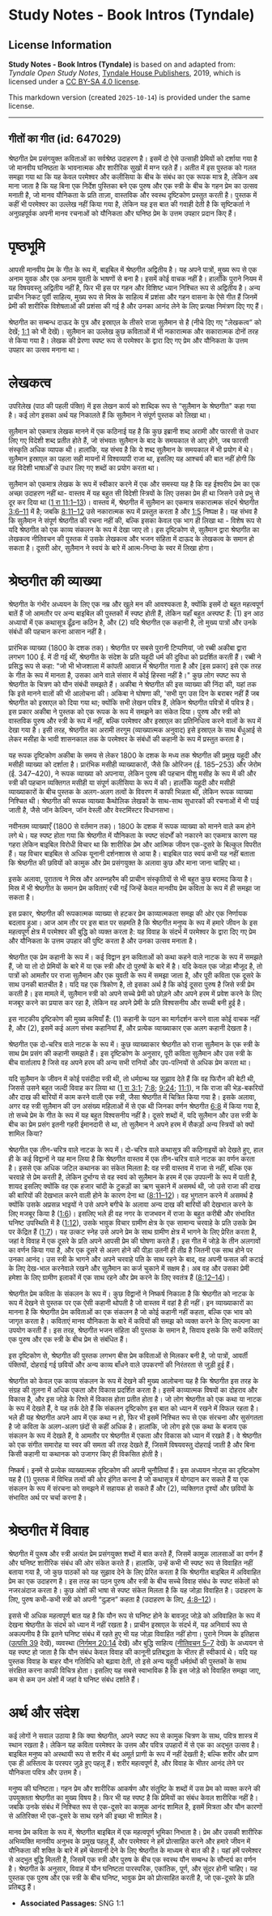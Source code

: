 # Study Notes - Book Intros (Tyndale)

## License Information

**Study Notes - Book Intros (Tyndale)** is based on and adapted from: _Tyndale Open Study Notes_, [Tyndale House Publishers](https://tyndaleopenresources.com/), 2019, which is licensed under a [CC BY-SA 4.0 license](https://creativecommons.org/licenses/by-sa/4.0/legalcode.en).

This markdown version (created `2025-10-14`) is provided under the same license.



--------------------------------

## गीतों का गीत (id: 647029)

श्रेष्ठगीत प्रेम प्रसंगयुक्त कविताओं का सर्वश्रेष्ठ उदाहरण है। इसमें दो ऐसे उत्साही प्रेमियों को दर्शाया गया है जो मानवीय घनिष्ठता के भावनात्मक और शारीरिक सुखों में मग्न रहते हैं। अतीत में इस पुस्तक को गलत समझा गया था कि यह केवल परमेश्वर और कलीसिया के बीच के संबंध का एक रूपक मात्र है, लेकिन अब माना जाता है कि यह बिना एक निर्देश पुस्तिका बने एक पुरुष और एक स्त्री के बीच के गहन प्रेम का उत्सव मनाती है, जो मानव यौनिकता के प्रति ताज़ा, वास्तविक और स्वस्थ दृष्टिकोण प्रस्तुत करती है। पुस्तक में कहीं भी परमेश्वर का उल्लेख नहीं किया गया है, लेकिन यह इस बात की गवाही देती है कि सृष्टिकर्ता ने अनुग्रहपूर्वक अपनी मानव रचनाओं को यौनिकता और घनिष्ठ प्रेम के उत्तम उपहार प्रदान किए हैं।

पृष्ठभूमि
=========

आपसी मानवीय प्रेम के गीत के रूप में, बाइबिल में श्रेष्ठगीत अद्वितीय है। यह अपने पात्रों, मुख्य रूप से एक अनाम युवक और एक अनाम युवती के भाषणों से बना है। इसमें कोई वाचक नहीं है। हालाँकि पुराने नियम में यह विषयवस्तु अद्वितीय नहीं है, फिर भी इस पर गहन और विशिष्ट ध्यान निश्चित रूप से अद्वितीय है। अन्य प्राचीन निकट पूर्वी साहित्य, मुख्य रूप से मिस्र के साहित्य में प्रशंसा और गहन वासना के ऐसे गीत हैं जिनमें प्रेमी की शारीरिक विशेषताओं की प्रशंसा की गई है और उनका आनंद लेने के लिए प्रत्यक्ष निमंत्रण दिए गए हैं।

श्रेष्ठगीत का सम्बन्ध दाऊद के पुत्र और इस्राएल के तीसरे राजा सुलैमान से है (नीचे दिए गए "लेखकत्व” को देखें; [1:1](https://ref.ly/Song1:1) को भी देखें)। सुलैमान का उल्लेख कुछ कविताओं में भी नकारात्मक और सकारात्मक दोनों तरह से किया गया है। लेखक की प्रेरणा स्पष्ट रूप से परमेश्वर के द्वारा दिए गए प्रेम और यौनिकता के उत्तम उपहार का उत्सव मनाना था।

लेखकत्व
=======

उपरिलेख (पाठ की पहली पंक्ति) में इस लेखन कार्य को शाब्दिक रूप से “सुलैमान के श्रेष्ठगीत" कहा गया है। कई लोग इसका अर्थ यह निकालते हैं कि सुलैमान ने संपूर्ण पुस्तक को लिखा था।

सुलैमान को एकमात्र लेखक मानने में एक कठिनाई यह है कि कुछ इब्रानी शब्द अरामी और फारसी से उधार लिए गए विदेशी शब्द प्रतीत होते हैं, जो संभवतः सुलैमान के बाद के समयकाल से आए होंगे, जब फारसी संस्कृति अधिक व्यापक थी। हालांकि, यह संभव है कि ये शब्द सुलैमान के समयकाल में भी प्रयोग में थे। सुलैमान इस्राएल का पहला सही मायनों में विश्वव्यापी राजा था, इसलिए यह आश्चर्य की बात नहीं होगी कि वह विदेशी भाषाओँ से उधार लिए गए शब्दों का प्रयोग करता था।

सुलैमान को एकमात्र लेखक के रूप में स्वीकार करने में एक और समस्या यह है कि वह ईश्वरीय प्रेम का एक अच्छा उदाहरण नहीं था\- वास्तव में यह बहुत सी विदेशी स्त्रियों के लिए उसका प्रेम ही था जिसने उसे प्रभु से दूर कर दिया था ([1 रा 11:1–13](https://ref.ly/1Kgs11:1-1Kgs11:13))। वास्तव में, श्रेष्ठगीत में सुलैमान का एकमात्र सकारात्मक संदर्भ श्रेष्ठगीत [3:6–11](https://ref.ly/Song3:6-Song3:11) में है; जबकि [8:11–12](https://ref.ly/Song8:11-Song8:12) उसे नकारात्मक रूप में प्रस्तुत करता है और [1:5](https://ref.ly/Song1:5) निष्पक्ष है। यह संभव है कि सुलैमान ने संपूर्ण श्रेष्ठगीत की रचना नहीं की, बल्कि इसका केवल एक भाग ही लिखा था \- विशेष रूप से यदि श्रेष्ठगीत को एक काव्य संकलन के रूप में देखा जाए तो। इस दृष्टिकोण से, सुलैमान द्वारा श्रेष्ठगीत का लेखकत्व नीतिवचन की पुस्तक में उसके लेखकत्व और भजन संहिता में दाऊद के लेखकत्व के समान हो सकता है। दूसरी ओर, सुलैमान ने स्वयं के बारे में आत्म\-निन्दा के स्वर में लिखा होगा।

श्रेष्ठगीत की व्याख्या
======================

श्रेष्ठगीत के गंभीर अध्ययन के लिए एक नम्र और खुले मन की आवश्यकता है, क्योंकि इसमें दो बहुत महत्वपूर्ण बातें हैं जो आमतौर पर अन्य बाइबिल की पुस्तकों में स्पष्ट होती हैं, लेकिन यहाँ बहुत अस्पष्ट हैं: (1\) इन आठ अध्यायों में एक कथासूत्र ढूँढ़ना कठिन है, और (2\) यदि श्रेष्ठगीत एक कहानी है, तो मुख्य पात्रों और उनके संबंधों की पहचान करना आसान नहीं है।

प्रारंभिक व्याख्या (1800 के दशक तक)। श्रेष्ठगीत पर सबसे पुरानी टिप्पणियां, जो रब्बी अकीबा द्वारा लगभग 100 ई. में दी गई थीं, श्रेष्ठगीत के संदेश के प्रति यहूदी धर्म की दुविधा को प्रदर्शित करती हैं। रब्बी ने प्रसिद्ध रूप से कहा: "जो भी भोजशाला में कांपती आवाज़ में श्रेष्ठगीत गाता है और \[इस प्रकार] इसे एक तरह के गीत के रूप में मानता है, उसका आने वाले संसार में कोई हिस्सा नहीं है।" कुछ लोग स्पष्ट रूप से श्रेष्ठगीत के चित्रण को यौन संबंधी समझते हैं। अकीबा ने श्रेष्ठगीत की इस व्याख्या की निंदा की, यहां तक ​​कि इसे मानने वालों की भी आलोचना की। अकिबा ने घोषणा की, 'सभी युग उस दिन के बराबर नहीं हैं जब श्रेष्ठगीत को इस्राएल को दिया गया था; क्योंकि सभी लेखन पवित्र हैं, लेकिन श्रेष्ठगीत पवित्रों में पवित्र है। इस प्रकार अकीबा ने पुस्तक को एक रूपक के रूप में समझने का संकेत दिया। पुरुष और स्त्री को वास्तविक पुरुष और स्त्री के रूप में नहीं, बल्कि परमेश्वर और इस्राएल का प्रतिनिधित्व करने वालों के रूप में देखा गया है। इसी तरह, श्रेष्ठगीत का अरामी तरगुम (व्याख्यात्मक अनुवाद) इसे इस्राएल के साथ बँधुआई से लेकर मसीहा के भावी शासनकाल तक के परमेश्वर के संबंधों की कहानी के रूप में प्रस्तुत करता है।

यह रूपक दृष्टिकोण अकीबा के समय से लेकर 1800 के दशक के मध्य तक श्रेष्ठगीत की प्रमुख यहूदी और मसीही व्याख्या को दर्शाता है। प्रारंभिक मसीही व्याख्याकारों, जैसे कि ओरिजन (ई. 185–253\) और जेरोम (ई. 347–420\), ने रूपक व्याख्या को अपनाया, लेकिन पुरुष की पहचान यीशु मसीह के रूप में की और स्त्री की पहचान व्यक्तिगत मसीही या संपूर्ण कलीसिया के रूप में की। हालाँकि यहूदी और मसीही व्याख्याकारों के बीच पुस्तक के अलग\-अलग तत्वों के विवरण में काफी भिन्नता थी, लेकिन रूपक व्याख्या निश्चित थी। श्रेष्ठगीत की रूपक व्याख्या कैथोलिक लेखकों के साथ\-साथ सुधारकों की रचनाओं में भी पाई जाती है, जैसे जॉन केल्विन, जॉन वेस्ली और वेस्टमिंस्टर विधानसभा।

नवीनतम व्याख्याएँ (1800 से वर्तमान तक)। 1800 के दशक में रूपक व्याख्या को मानने वाले कम होने लगे थे। यह स्पष्ट होता गया कि श्रेष्ठगीत में यौनिकता के स्पष्ट संदर्भों को नकारने का एकमात्र कारण यह गहरा लेकिन बाइबिल विरोधी विचार था कि शारीरिक प्रेम और आत्मिक जीवन एक\-दूसरे के बिल्कुल विपरीत हैं। यह विचार बाइबिल से अधिक यूनानी दर्शनशास्र से आया है। बाइबिल पाठ स्वयं कभी यह नहीं बताता कि श्रेष्ठगीत की छवियों को कामुक और प्रेम प्रसंगयुक्त के अलावा कुछ और माना जाना चाहिए था।

इसके अलावा, पुरातत्व ने मिस्र और अरम्नहरैम की प्राचीन संस्कृतियों से भी बहुत कुछ बरामद किया है। मिस्र में भी श्रेष्ठगीत के समान प्रेम कविताएं रची गईं जिन्हें केवल मानवीय प्रेम कविता के रूप में ही समझा जा सकता है।

इस प्रकार, श्रेष्ठगीत की रूपकात्मक व्याख्या से हटकर प्रेम काव्यात्मकता समझ की ओर एक निर्णायक बदलाव हुआ। आज आम तौर पर इस बात पर सहमति है कि श्रेष्ठगीत मनुष्य के रूप में हमारे जीवन के इस महत्वपूर्ण क्षेत्र में परमेश्वर की बुद्धि को व्यक्त करता है: यह विवाह के संदर्भ में परमेश्वर के द्वारा दिए गए प्रेम और यौनिकता के उत्तम उपहार की पुष्टि करता है और उनका उत्सव मनाता है।

श्रेष्ठगीत एक प्रेम कहानी के रूप में। कई विद्वान इन कविताओं को कथा कहने वाले नाटक के रूप में समझते हैं, जो या तो दो प्रेमियों के बारे में या एक स्त्री और दो पुरुषों के बारे में है। यदि केवल एक जोड़ा मौजूद है, तो पात्रों को आमतौर पर राजा सुलैमान और एक युवती के रूप में समझा जाता है, और पूरी कविता एक दूसरे के साथ उनकी बातचीत है। यदि यह एक त्रिकोण है, तो इसका अर्थ है कि कोई दूसरा पुरुष है जिसे स्त्री प्रेम करती है। इस मामले में, सुलैमान स्त्री को अपने सच्चे प्रेमी को छोड़ने और अपने हरम में प्रवेश करने के लिए मजबूर करने का प्रयास कर रहा है, लेकिन वह अपने प्रेमी के प्रति विश्वसनीय और सच्ची बनी हुई है।

इस नाटकीय दृष्टिकोण की मुख्य कमियाँ हैं: (1\) कहानी के पठन का मार्गदर्शन करने वाला कोई वाचक नहीं है, और (2\), इसमें कई अलग संभव कहानियां हैं, और प्रत्येक व्याख्याकार एक अलग कहानी देखता है।

श्रेष्ठगीत एक दो\-चरित्र वाले नाटक के रूप में। कुछ व्याख्याकार श्रेष्ठगीत को राजा सुलैमान के एक स्त्री के साथ प्रेम प्रसंग की कहानी समझते हैं। इस दृष्टिकोण के अनुसार, पूरी कविता सुलैमान और उस स्त्री के बीच वार्तालाप है जिसे वह अपने हरम की अन्य सभी रानियों और उप\-पत्नियों से अधिक प्रेम करता था।

यदि सुलैमान के जीवन में कोई पसंदीदा स्त्री थी, तो धर्मग्रन्थ यह सुझाव देते हैं कि वह फिरौन की बेटी थी, जिससे उसने बहुत जल्दी विवाह कर लिया था ([1 रा 3:1](https://ref.ly/1Kgs3:1); [7:8](https://ref.ly/1Kgs7:8); [9:24](https://ref.ly/1Kgs9:24); [11:1](https://ref.ly/1Kgs11:1)), न कि राजा की भेड़\-बकरियों और दाख की बारियों में काम करने वाली एक स्त्री, जैसा श्रेष्ठगीत में चित्रित किया गया है। इसके अलावा, अगर वह स्त्री सुलैमान की उन असंख्य महिलाओं में से एक थी जिनका वर्णन श्रेष्ठगीत [6:8](https://ref.ly/Song6:8) में किया गया है, तो सच्चे प्रेम के गीत के रूप में यह बहुत विश्वसनीय नहीं है। दूसरे शब्दों में, यदि सुलैमान और उस स्त्री के बीच का प्रेम प्रसंग इतनी गहरी ईमानदारी से था, तो सुलैमान ने अपने हरम में सैकड़ों अन्य स्त्रियों को क्यों शामिल किया?

श्रेष्ठगीत एक तीन\-चरित्र वाले नाटक के रूप में। दो\-चरित्र वाले कथासूत्र की कठिनाइयों को देखते हुए, हाल ही के कई विद्वानों ने यह मान लिया है कि श्रेष्ठगीत वास्तव में एक तीन\-चरित्र वाले नाटक का वर्णन करता है। इससे एक अधिक जटिल कथानक का संकेत मिलता है: वह स्त्री वास्तव में राजा से नहीं, बल्कि एक चरवाहे से प्रेम करती है, लेकिन दुर्भाग्य से वह स्वयं को सुलैमान के हरम में एक उपपत्नी के रूप में पाती है, शायद इसलिए क्योंकि वह एक हजार चांदी के टुकड़ों का ऋण चुकाने में असमर्थ थी, जो उसे राजा की दाख की बारियों की देखभाल करने वाली होने के कारण देना था ([8:11–12](https://ref.ly/Song8:11-Song8:12))। वह भुगतान करने में असमर्थ है क्योंकि उसके अप्रसन्न भाइयों ने उसे अपने बगीचे के अलावा अन्य दाख की बारियों की देखभाल करने के लिए मजबूर किया है ([1:6](https://ref.ly/Song1:6))। इसलिए भले ही वह नगर के राजभवन में राजा के बहुत करीबी और संभावित घनिष्ट उपस्थिति में है ([1:12](https://ref.ly/Song1:12)), उसके भावुक विचार ग्रामीण क्षेत्र के एक सामान्य चरवाहे के प्रति उसके प्रेम पर केंद्रित हैं ([1:7](https://ref.ly/Song1:7))। यह उत्कट स्नेह उसे अपने प्रेम के साथ ग्रामीण क्षेत्र में भागने के लिए प्रेरित करता है, जहां वे विवाह में एक दूसरे के प्रति अपने आपसी प्रेम की घोषणा करते हैं। इस गीत में जोड़े के तीन अलगावों का वर्णन किया गया है, और एक दूसरे से अलग होने की पीड़ा उतनी ही तीव्र है जितनी एक साथ होने पर उनका आनंद। उस स्त्री के भागने और अपने चरवाहे पति के साथ रहने के बाद, वह अपनी फसल की कटाई के लिए देख\-भाल करनेवाले रखने और सुलैमान का कर्ज चुकाने में सक्षम है। अब वह और उसका प्रेमी हमेशा के लिए ग्रामीण इलाकों में एक साथ रहने और प्रेम करने के लिए स्वतंत्र हैं ([8:12–14](https://ref.ly/Song8:12-Song8:14))।

श्रेष्ठगीत प्रेम कविता के संकलन के रूप में। कुछ विद्वानों ने निष्कर्ष निकाला है कि श्रेष्ठगीत को नाटक के रूप में देखने से पुस्तक पर एक ऐसी कहानी थोपती है जो वास्तव में वहां है ही नहीं। इन व्याख्याकारों का मानना है कि श्रेष्ठगीत प्रेम कविताओं का एक संकलन है जो कोई कहानी नहीं कहता, बल्कि एक भाव को जागृत करता है। कविताएं मानव यौनिकता के बारे में कवियों की समझ को व्यक्त करने के लिए कल्पना का उपयोग करती हैं। इस तरह, श्रेष्ठगीत भजन संहिता की पुस्तक के समान है, सिवाय इसके कि सभी कविताएं एक पुरुष और एक स्त्री के बीच प्रेम से संबंधित हैं।

इस दृष्टिकोण से, श्रेष्ठगीत की पुस्तक लगभग बीस प्रेम कविताओं से मिलकर बनी है, जो पात्रों, आवर्ती पंक्तियों, दोहराई गई छवियों और अन्य काव्य बाँधने वाले उपकरणों की निरंतरता से जुड़ी हुई हैं।

श्रेष्ठगीत को केवल एक काव्य संकलन के रूप में देखने की मुख्य आलोचना यह है कि श्रेष्ठगीत इस तरह के संग्रह की तुलना में अधिक एकता और विकास प्रदर्शित करता है। इसमें काव्यात्मक विषयों का दोहराव और विकास है, और इस जोड़े के रिश्ते में विकास होता प्रतीत होता है। जो लोग श्रेष्ठगीत को एक कथा या नाटक के रूप में देखते हैं, वे यह तर्क देते हैं कि संकलन दृष्टिकोण इस बात को ध्यान में रखने में विफल रहता है। भले ही यह श्रेष्ठगीत अपने आप में एक कथा न हो, फिर भी इसमें निश्चित रूप से एक संरचना और सुसंगतता है जो कविता के अलग\-अलग छंदों से कहीं अधिक है। हालांकि, जो लोग इसे एक कथा के बजाय एक संकलन के रूप में देखते हैं, वे आमतौर पर श्रेष्ठगीत में एकता और विकास को ध्यान में रखते हैं। वे श्रेष्ठगीत को एक संगीत समारोह या स्वर की समता की तरह देखते हैं, जिसमें विषयवस्तु दोहराई जाती है और बिना किसी कहानी या कथानक को उजागर किए ही विकसित होती है।

निष्कर्ष। इनमें से प्रत्येक व्याख्यात्मक दृष्टिकोण की अपनी चुनौतियां हैं। इस अध्ययन नोट्स का दृष्टिकोण यह है (1\) पुस्तक में विभिन्न तत्वों की ओर इंगित करना है जो कथासूत्र में योगदान कर सकते हैं या एक संकलन के रूप में संरचना को समझने में सहायक हो सकते हैं और (2\), व्यक्तिगत दृश्यों और छवियों के संभावित अर्थ पर चर्चा करना है।

श्रेष्ठगीत में विवाह
====================

श्रेष्ठगीत में पुरूष और स्त्री अत्यंत प्रेम प्रसंगयुक्त शब्दों में बात करते हैं, जिसमें कामुक लालसाओं का वर्णन हैं और घनिष्ट शारीरिक संबंध की ओर संकेत करते हैं। हालांकि, उन्हें कभी भी स्पष्ट रूप से विवाहित नहीं बताया गया है, जो कुछ पाठकों को यह सुझाव देने के लिए प्रेरित करता है कि श्रेष्ठगीत बाइबिल में अविवाहित प्रेम का एक उदाहरण है। इस तरह का पठन पुरुष और स्त्री के बीच सच्चे विवाह संबंध के स्पष्ट संकेतों को नजरअंदाज करता है। कुछ अंशों की भाषा से स्पष्ट संकेत मिलता है कि यह जोड़ा विवाहित है। उदाहरण के लिए, पुरुष कभी\-कभी स्त्री को अपनी “दुल्हन” कहता है (उदाहरण के लिए, [4:8–12](https://ref.ly/Song4:8-Song4:12))।

इससे भी अधिक महत्वपूर्ण बात यह है कि यौन रूप से घनिष्ट होने के बावजूद जोड़े को अविवाहित के रूप में देखना श्रेष्ठगीत के संदर्भ को ध्यान में नहीं रखता है। प्राचीन इस्राएल के संदर्भ में, यह अनिवार्य रूप से अकल्पनीय है कि इतने घनिष्ट संबंध में रहते हुए भी यह जोड़ा विवाहित नहीं होगा। पुराने नियम के इतिहास ([उत्पत्ति 39](https://ref.ly/Gen39:1-Gen39:23) देखें), व्यवस्था ([निर्गमन 20:14](https://ref.ly/Exod20:14) देखें) और बुद्धि साहित्य ([नीतिवचन 5–7](https://ref.ly/Prov5:1-Prov7:13) देखें) के अध्ययन से यह स्पष्ट हो जाता है कि यौन संबंध केवल विवाह की कानूनी प्रतिबद्धता के भीतर ही स्वीकार्य थे। यदि यह पुस्तक विवाह के बाहर यौन गतिविधि को बढ़ावा देती, तो इसे अन्य यहूदी धर्मग्रंथों की पुस्तकों के साथ संरक्षित करना काफी विचित्र होता। इसलिए यह सबसे स्वाभाविक है कि इस जोड़े को विवाहित समझा जाए, कम से कम उन अंशों में जहां वे घनिष्ट संबंध दर्शाते हैं।

अर्थ और संदेश
=============

कई लोगों ने सवाल उठाया है कि क्या श्रेष्ठगीत, अपने स्पष्ट रूप से कामुक चित्रण के साथ, पवित्र शास्त्र में स्थान रखता है। लेकिन यह कविता परमेश्वर के उत्तम और पवित्र उपहारों में से एक का अद्भुत उत्सव है। बाइबिल मनुष्य को अस्थायी रूप से शरीर में बंद अमूर्त प्राणी के रूप में नहीं देखती है; बल्कि शरीर और प्राण एक ही अस्तित्व के परस्पर जुड़े हुए पहलू हैं। शरीर महत्वपूर्ण है, और विवाह के भीतर आनंद लेने पर यौनिकता पवित्र और उत्तम है।

मनुष्य की घनिष्टता। गहन प्रेम और शारीरिक आकर्षण और संतुष्टि के शब्दों में उस प्रेम को व्यक्त करने की उपयुक्तता श्रेष्ठगीत का मुख्य विषय है। फिर भी यह स्पष्ट है कि प्रेमियों का संबंध केवल शारीरिक नहीं है। जबकि उनके संबंध में निश्चित रूप से एक\-दूसरे का कामुक आनंद शामिल है, इसमें मित्रता और यौन कारणों से अतिरिक्त भी एक\-दूसरे के साथ रहने की इच्छा भी शामिल है।

मानव प्रेम कविता के रूप में, श्रेष्ठगीत बाइबिल में एक महत्वपूर्ण भूमिका निभाता है। प्रेम और उसकी शारीरिक अभिव्यक्ति मानवीय अनुभव के प्रमुख पहलू हैं, और परमेश्वर ने हमें प्रोत्साहित करने और हमारे जीवन में यौनिकता की शक्ति के बारे में हमें चेतावनी देने के लिए श्रेष्ठगीत के माध्यम से बात की है। यहां हमें परमेश्वर से अद्भुत बुद्धि मिलती है, जिसमें एक स्त्री और पुरुष के बीच एक स्वस्थ यौन सम्बन्ध के सौन्दर्य का वर्णन है। श्रेष्ठगीत के अनुसार, विवाह में यौन घनिष्टता पारस्परिक, एकांतिक, पूर्ण, और सुंदर होनी चाहिए। यह पुस्तक एक पुरुष और एक स्त्री के बीच घनिष्ट, भावुक प्रेम को प्रोत्साहित करती है, जो एक\-दूसरे के प्रति प्रतिबद्ध हैं।

* **Associated Passages:** SNG 1:1

